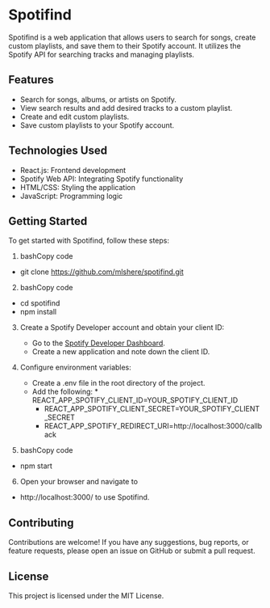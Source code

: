 Spotifind
=========

Spotifind is a web application that allows users to search for songs, create custom playlists, and save them to their Spotify account. It utilizes the Spotify API for searching tracks and managing playlists.

Features
---- 

*   Search for songs, albums, or artists on Spotify.
*   View search results and add desired tracks to a custom playlist.
*   Create and edit custom playlists.
*   Save custom playlists to your Spotify account.

Technologies Used
---- 

*   React.js: Frontend development
*   Spotify Web API: Integrating Spotify functionality
*   HTML/CSS: Styling the application
*   JavaScript: Programming logic

Getting Started
---- 

To get started with Spotifind, follow these steps:

1.  bashCopy code
  *   git clone https://github.com/mlshere/spotifind.git
2.  bashCopy code
  *  cd spotifind
  * npm install
3.  Create a Spotify Developer account and obtain your client ID:
	*   Go to the [Spotify Developer Dashboard](https://developer.spotify.com/dashboard/applications).
	*   Create a new application and note down the client ID.
4.  Configure environment variables:
	*   Create a .env file in the root directory of the project.
	*   Add the following:
    		* REACT_APP_SPOTIFY_CLIENT_ID=YOUR_SPOTIFY_CLIENT_ID
		* REACT_APP_SPOTIFY_CLIENT_SECRET=YOUR_SPOTIFY_CLIENT_SECRET
		* REACT_APP_SPOTIFY_REDIRECT_URI=http://localhost:3000/callback

    		
5.  bashCopy code
  * npm start
6.  Open your browser and navigate to
  * http://localhost:3000/ to use Spotifind.

Contributing
---- 

Contributions are welcome! If you have any suggestions, bug reports, or feature requests, please open an issue on GitHub or submit a pull request.

License
---- 

This project is licensed under the MIT License.
